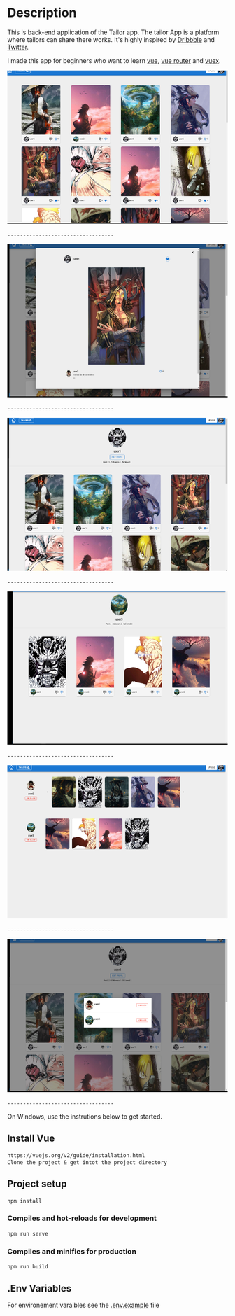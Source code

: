 # Description

This is back-end application of the Tailor app.
The tailor App is a platform where tailors can share there works. It's highly inspired by [Dribbble](https://dribbble.com/) and [Twitter](https://twitter.com/).

I made this app for beginners who want to learn [vue](https://vuejs.org/), [vue router](https://router.vuejs.org/) and [vuex](https://vuex.vuejs.org/).

<img src="./ScreenShots/home.png" height="350px">

```
----------------------------------
```

<img src="./ScreenShots/post.png" height="350px">

```
----------------------------------
```

<img src="./ScreenShots/profil.png" height="350px">

```
----------------------------------
```

<img src="./ScreenShots/profil-2.png" height="350px">

```
----------------------------------
```

<img src="./ScreenShots/users.png" height="350px">

```
----------------------------------
```

<img src="./ScreenShots/user-list.png" height="350px">

```
----------------------------------
```

On Windows, use the instrutions below to get started.

## Install Vue

```
https://vuejs.org/v2/guide/installation.html
Clone the project & get intot the project directory
```

## Project setup

```
npm install
```

### Compiles and hot-reloads for development

```
npm run serve
```

### Compiles and minifies for production

```
npm run build
```

## .Env Variables

For environement varaibles see the [.env.example](./.env.example) file
